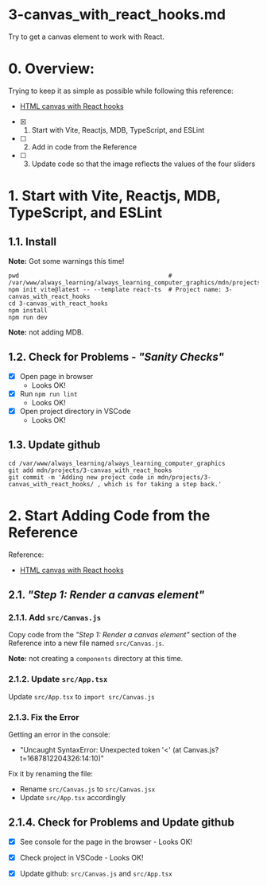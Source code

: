 
# 3-canvas_with_react_hooks.md

Try to get a canvas element to work with React.

# 0. Overview:

Trying to keep it as simple as possible while following this reference:

- [HTML canvas with React hooks](https://dev.to/masakudamatsu/how-to-use-html-canvas-with-react-hooks-2j47)

- [x] 1. Start with Vite, Reactjs, MDB, TypeScript, and ESLint
- [ ] 2. Add in code from the Reference
- [ ] 3. Update code so that the image reflects the values of the four sliders

# 1. Start with Vite, Reactjs, MDB, TypeScript, and ESLint

## 1.1. Install

**Note:** Got some warnings this time!

```
pwd                                          # /var/www/always_learning/always_learning_computer_graphics/mdn/projects
npm init vite@latest -- --template react-ts  # Project name: 3-canvas_with_react_hooks
cd 3-canvas_with_react_hooks
npm install
npm run dev
```

**Note:** not adding MDB.

## 1.2. Check for Problems - *"Sanity Checks"*

- [x] Open page in browser
  - Looks OK!
- [x] Run `npm run lint`
  - Looks OK!
- [x] Open project directory in VSCode
  - Looks OK!

## 1.3. Update github

```
cd /var/www/always_learning/always_learning_computer_graphics
git add mdn/projects/3-canvas_with_react_hooks
git commit -m 'Adding new project code in mdn/projects/3-canvas_with_react_hooks/ , which is for taking a step back.'
```

# 2. Start Adding Code from the Reference

Reference:

- [HTML canvas with React hooks](https://dev.to/masakudamatsu/how-to-use-html-canvas-with-react-hooks-2j47)

## 2.1. *"Step 1: Render a canvas element"*

### 2.1.1. Add `src/Canvas.js`

Copy code from the *"Step 1: Render a canvas element"* section of the Reference into a new file named `src/Canvas.js`.

**Note:** not creating a `components` directory at this time.

### 2.1.2. Update `src/App.tsx`

Update `src/App.tsx` to `import src/Canvas.js`

### 2.1.3. Fix the Error

Getting an error in the console:

- "Uncaught SyntaxError: Unexpected token '<' (at Canvas.js?t=1687812204326:14:10)"

Fix it by renaming the file:

- Rename `src/Canvas.js` to `src/Canvas.jsx`
- Update `src/App.tsx` accordingly

## 2.1.4. Check for Problems and Update github

- [x] See console for the page in the browser - Looks OK!
- [x] Check project in VSCode - Looks OK!
- [x] Update github: `src/Canvas.js` and `src/App.tsx`


